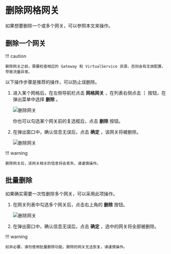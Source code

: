 # 删除网格网关

如果想要删除一个或多个网关，可以参照本文来操作。

## 删除一个网关

!!! caution

    删除网关之前，需要检查相应的 Gateway 和 VirtualService 资源，否则会有无效配置，导致流量异常。

以下操作步骤是推荐的操作，可以防止误删除。

1. 进入某个网格后，在左侧导航栏点击 __网格网关__ ，在列表右侧点击  __⋮__  按钮，在弹出菜单中选择 __删除__ 。

    ![删除网关](https://docs.daocloud.io/daocloud-docs-images/docs/mspider/images/delete-gate01.png)

    你也可以勾选某个网关前的复选框后，点击 __删除__ 按钮。

2. 在弹出窗口中，确认信息无误后，点击 __确定__ ，该网关将被删除。

    ![删除网关](https://docs.daocloud.io/daocloud-docs-images/docs/mspider/images/delete-gate02.png)

!!! warning

    删除网关后，该网关相关的信息将会丢失，请谨慎操作。

## 批量删除

如果确实需要一次性删除多个网关，可以采用此项操作。

1. 在网关列表中勾选多个网关后，点击右上角的 __删除__ 按钮。

    ![删除网关](https://docs.daocloud.io/daocloud-docs-images/docs/mspider/images/delete-gate03.png)

2. 在弹出窗口中，确认信息无误后，点击 __确定__ ，选中的网关将全部被删除。

!!! warning
    
    如非必要，请勿使用批量删除功能，删除的网关无法恢复，请谨慎操作。
